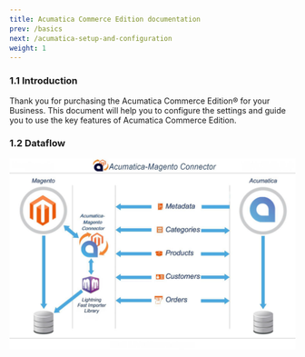 ```yaml
---
title: Acumatica Commerce Edition documentation
prev: /basics
next: /acumatica-setup-and-configuration
weight: 1
---
```

### 1.1 Introduction

Thank you for purchasing the Acumatica Commerce Edition® for your Business. This document will
help you to configure the settings and guide you to use the key features of Acumatica Commerce Edition.

### 1.2 Dataflow

![Connecter Dataflow](images/dataflow.jpg)
